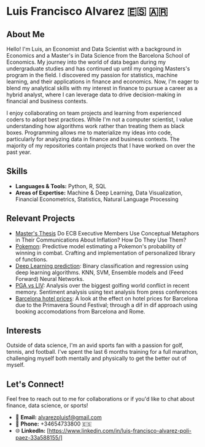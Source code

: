 # Luis Francisco Alvarez 🇪🇸 🇦🇷

## About Me
Hello! I'm Luis, an Economist and Data Scientist with a background in Economics and a Master's in Data Science from the Barcelona School of Economics. My journey into the world of data began during my undergraduate studies and has continued up until my ongoing Masters's program in the field. I discovered my passion for statistics, machine learning, and their applications in finance and economics.  Now, I'm eager to blend my analytical skills with my interest in finance to pursue a career as a hybrid analyst, where I can leverage data to drive decision-making in financial and business contexts. 

I enjoy collaborating on team projects and learning from experienced coders to adopt best practices. While I'm not a computer scientist, I value understanding how algorithms work rather than treating them as black boxes. Programming allows me to materialize my ideas into code, particularly for analyzing data in finance and business contexts. The majority of my repositories contain projects that I have worked on over the past year.


## Skills

- **Languages & Tools:** Python, R, SQL
- **Areas of Expertise:** Machine & Deep Learning, Data Visualization, Financial Econometrics,  Statistics, Natural Language Processing


## Relevant Projects
- [Master's Thesis](https://github.com/lalvarezpoli/DSDM_Thesis)
      Do ECB Executive Members Use Conceptual Metaphors in Their Communications About Inflation? How Do They Use Them?
- [Pokemon](https://github.com/ruimaciell/CDS_final_pokemon):
      Predictive model estimating a Pokemon's probability of winning in combat. Crafting and implementation of personalized library of functions.
- [Deep Learning prediction](https://github.com/lalvarezpoli/DeepLearning):
      Binary classification and regression using deep learning algorithms. KNN, SVM, Ensemble models and (Feed Forward) Neural Networks.
- [PGA vs LIV](https://github.com/mgallon235/pga_liv):
      Analysis over the biggest golfing world conflict in recent memory. Sentiment analysis using text analysis from press conferences
- [Barcelona hotel prices](https://github.com/VanessaKromm/Booking_Scraping):
      A look at the effect on hotel prices for Barcelona due to the Primavera Sound Festival; through a dif in dif approach using booking accomodations from Barcelona and Rome.


## Interests

Outside of data science, I'm an avid sports fan with a passion for golf, tennis, and football. I've spent the last 6 months training for a full marathon, challenging myself both mentally and physically to get the better out of myself.

## Let's Connect!

Feel free to reach out to me for collaborations or if you'd like to chat about finance, data science, or sports!

- 📧 **Email:** alvarezpluisf@gmail.com
- 📱 **Phone:** +34654733800 🇪🇸
- 🌐 **LinkedIn:** [https://www.linkedin.com/in/luis-francisco-alvarez-poli-paez-33a588155/]


